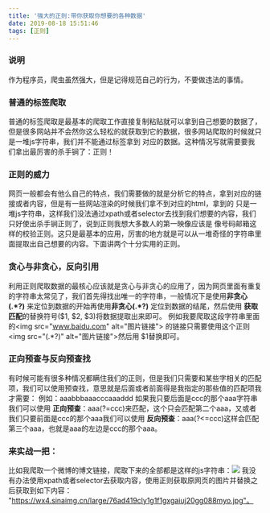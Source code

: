 ```yaml
---
title: '强大的正则:带你获取你想要的各种数据'
date: 2019-08-18 15:51:46
tags: [正则]
---
```


### 说明
作为程序员，爬虫虽然强大，但是记得规范自己的行为，不要做违法的事情。

### 普通的标签爬取
普通的标签爬取是最基本的爬取工作直接复制粘贴就可以拿到自己想要的数据了，
但是很多网站并不会然你这么轻松的就获取到它的数据，很多网站爬取的时候就只是一堆js字符串，我们并不能通过标签拿到
对应的数据。这种情况写就需要要我们拿出最厉害的杀手锏了：正则！

### 正则的威力
网页一般都会有他么自己的特点，我们需要做的就是分析它的特点，拿到对应的链接或者内容，但是有一些网站渲染的时候我们拿不到对应的html，拿到的
只是一堆js字符串，这样我们没法通过xpath或者selector去找到我们想要的内容，我们只好使出杀手锏正则了，说到正则我想大多数人的第一映像应该是
像号码邮箱这样的校验正则。这只是最基本的应用，厉害的地方就是可以从一堆奇怪的字符串里面提取出自己想要的内容。下面讲两个十分实用的正则。

### 贪心与非贪心，反向引用
利用正则爬取数据的最核心应该就是贪心与非贪心的应用了，因为网页里面有重复的字符串太常见了，我们首先得找出唯一的字符串，一般情况下是使用**非贪心(.*?)**
来定位到数据的开始再使用**非贪心(.*?)** 定位到数据的结尾，然后使用 **获取匹配**的替换符号($1, $2, $3)将数据提取出来即可。
例如我要爬取这段字符串里面的\<img src="www.baidu.com" alt="图片链接"\> 的链接只需要使用这个正则\<img src="(.*?)" alt="图片链接"\>然后用  $1替换即可。

### 正向预查与反向预查找
有时候可能有很多种情况都瞒住我们的正则，但是我们只需要和某些字相关的匹配项，我们可以使用预查找，意思就是后面或者前面得是我指定的那些值的匹配项我才需要：
例如：aaabbbaaacccaaaddd 如果我只要后面是ccc的那个aaa字符串我们可以使用
**正向预查**：aaa(?=ccc)来匹配，这个只会匹配第二个aaa，又或者我们只要前面是ccc的那个aaa我们可以使用
**反向预查**：aaa(?<=ccc)这样会匹配第三个aaa，也就是aaa的左边是ccc的那个aaa。

### 来实战一把：
比如我爬取一个微博的博文链接，爬取下来的全部都是这样的js字符串：![](/images/20190820225155.png)
我没有办法使用xpath或者selector去获取内容，使用正则获取原网页的图片并替换之后获取到如下内容：
"https://wx4.sinaimg.cn/large/76ad419cly1g1f1gxgaiuj20gg088myo.jpg"。

